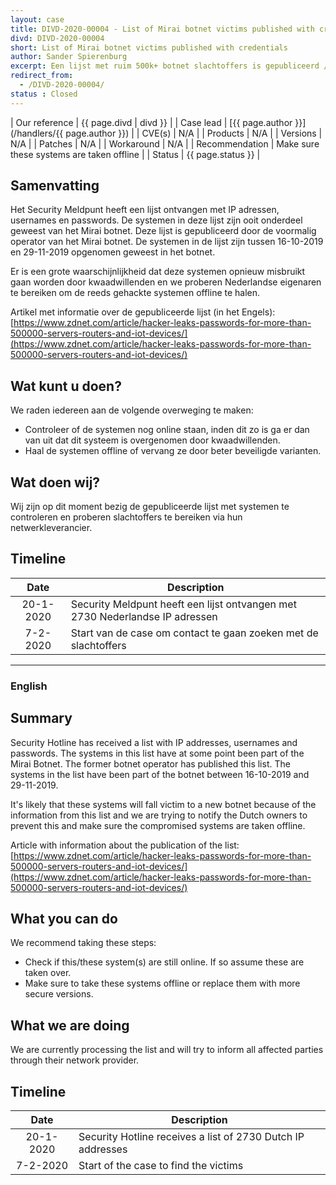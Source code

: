```yaml
---
layout: case
title: DIVD-2020-00004 - List of Mirai botnet victims published with credentials 
divd: DIVD-2020-00004
short: List of Mirai botnet victims published with credentials
author: Sander Spierenburg
excerpt: Een lijst met ruim 500k+ botnet slachtoffers is gepubliceerd / A list of Mirai botnet victims has been published exposing a total of 500K+ systems 
redirect_from:
  - /DIVD-2020-00004/
status : Closed
---
```


| Our reference | {{ page.divd | divd }} |
| Case lead | [{{ page.author }}](/handlers/{{ page.author }})  |
| CVE(s) | N/A |
| Products | N/A |
| Versions | N/A |
| Patches | N/A |
| Workaround | N/A |
| Recommendation | Make sure these systems are taken offline |
| Status | {{ page.status }} |

## Samenvatting

Het Security Meldpunt heeft een lijst ontvangen met IP adressen, usernames en passwords. De systemen in deze lijst zijn ooit onderdeel geweest van het Mirai botnet. Deze lijst is gepubliceerd door de voormalig operator van het Mirai botnet. De systemen in de lijst zijn tussen 16-10-2019 en 29-11-2019 opgenomen geweest in het botnet.  

Er is een grote waarschijnlijkheid dat deze systemen opnieuw misbruikt gaan worden door kwaadwillenden en we proberen Nederlandse eigenaren te bereiken om de reeds gehackte systemen offline te halen. 

Artikel met informatie over de gepubliceerde lijst (in het Engels): [https://www.zdnet.com/article/hacker-leaks-passwords-for-more-than-500000-servers-routers-and-iot-devices/](https://www.zdnet.com/article/hacker-leaks-passwords-for-more-than-500000-servers-routers-and-iot-devices/)

## Wat kunt u doen?

We raden iedereen aan de volgende overweging te maken:
* Controleer of de systemen nog online staan, inden dit zo is ga er dan van uit dat dit systeem is overgenomen door kwaadwillenden. 
* Haal de systemen offline of vervang ze door beter beveiligde varianten.

## Wat doen wij?

Wij zijn op dit moment bezig de gepubliceerde lijst met systemen te controleren en proberen slachtoffers te bereiken via hun netwerkleverancier. 

## Timeline

| Date  | Description |
|:-----:|-------------|
| 20-1-2020 | Security Meldpunt heeft een lijst ontvangen met 2730 Nederlandse IP adressen 
| 7-2-2020 | Start van de case om contact te gaan zoeken met de slachtoffers |  


<hr>

### English

## Summary

Security Hotline has received a list with IP addresses, usernames and passwords. The systems in this list have at some point been part of the Mirai Botnet. The former botnet operator has published this list. The systems in the list have been part of the botnet between 16-10-2019 and 29-11-2019.  

It's likely that these systems will fall victim to a new botnet because of the information from this list and we are trying to notify the Dutch owners to prevent this and make sure the compromised systems are taken offline.

Article with information about the publication of the list: [https://www.zdnet.com/article/hacker-leaks-passwords-for-more-than-500000-servers-routers-and-iot-devices/](https://www.zdnet.com/article/hacker-leaks-passwords-for-more-than-500000-servers-routers-and-iot-devices/)

## What you can do

We recommend taking these steps:

* Check if this/these system(s) are still online. If so assume these are taken over.  
* Make sure to take these systems offline or replace them with more secure versions.

## What we are doing

We are currently processing the list and will try to inform all affected parties through their network provider.

## Timeline

| Date  | Description |
|:-----:|-------------|
| 20-1-2020 | Security Hotline receives a list of 2730 Dutch IP addresses 
| 7-2-2020 | Start of the case to find the victims |  
